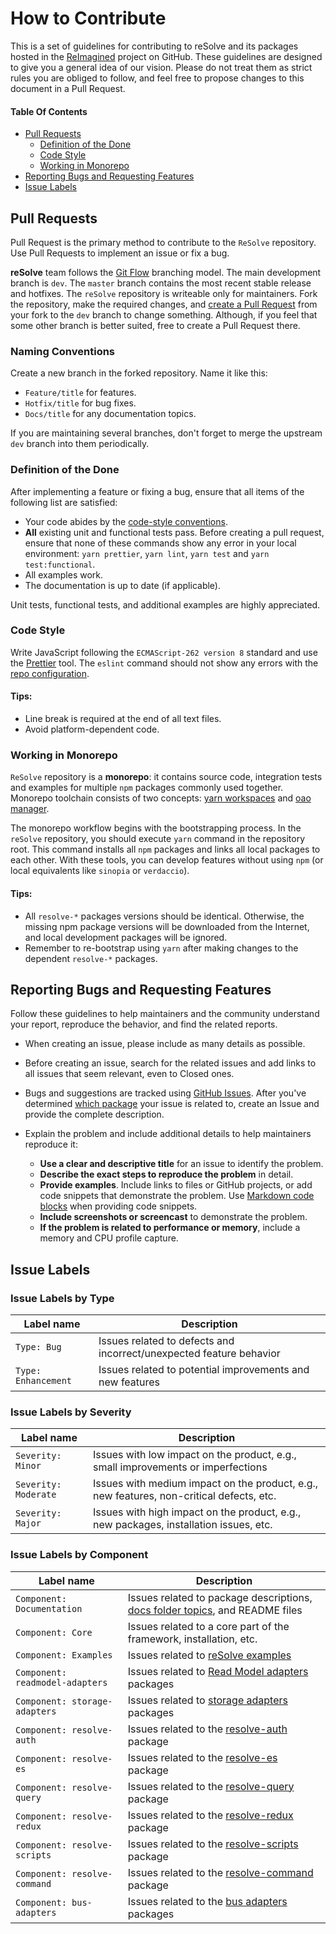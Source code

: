 # How to Contribute

This is a set of guidelines for contributing to reSolve and its packages hosted in the [ReImagined](https://github.com/reimagined) project on GitHub. These guidelines are designed to give you a general idea of our vision. Please do not treat them as strict rules you are obliged to follow, and feel free to propose changes to this document in a Pull Request.

#### Table Of Contents

* [Pull Requests](#pull-requests)
    * [Definition of the Done](#definition-of-the-done)
    * [Code Style](#code-style)
    * [Working in Monorepo](#working-in-monorepo)
* [Reporting Bugs and Requesting Features](#reporting-bugs-and-requesting-features)
* [Issue Labels](#issue-labels)

## Pull Requests

Pull Request is the primary method to contribute to the `ReSolve` repository. Use Pull Requests to implement an issue or fix a bug.

**reSolve** team follows the [Git Flow](https://datasift.github.io/gitflow/IntroducingGitFlow.html) branching model. The main development branch is `dev`. The `master` branch contains the most recent stable release and hotfixes. The `reSolve` repository is writeable only for maintainers. Fork the repository, make the required changes, and [create a Pull Request](https://github.com/reimagined/resolve/compare) from your fork to the `dev` branch to change something. Although, if you feel that some other branch is better suited, free to create a Pull Request there.

### Naming Conventions

Create a new branch in the forked repository. Name it like this:

* `Feature/title` for features.
* `Hotfix/title` for bug fixes.
* `Docs/title` for any documentation topics. 

If you are maintaining several branches, don't forget to merge the upstream `dev` branch into them periodically.

### Definition of the Done

After implementing a feature or fixing a bug, ensure that all items of the following list are satisfied:

* Your code abides by the [code-style conventions](#code-style).
* **All** existing unit and functional tests pass. Before creating a pull request, ensure that none of these commands show any error in your local environment: `yarn prettier`, `yarn lint`, `yarn test` and `yarn test:functional`.
* All examples work.
* The documentation is up to date (if applicable).

Unit tests, functional tests, and additional examples are highly appreciated.

### Code Style

Write JavaScript following the `ECMAScript-262 version 8` standard and use the [Prettier](https://github.com/prettier/prettier-eslint) tool. The `eslint` command should not show any errors with the [repo configuration](https://github.com/reimagined/resolve/blob/master/.eslintrc.js).

#### Tips:
* Line break is required at the end of all text files.
* Avoid platform-dependent code.

### Working in Monorepo

`ReSolve` repository is a **monorepo**: it contains source code, integration tests and examples for multiple `npm` packages commonly used together. Monorepo toolchain consists of two concepts: [yarn workspaces](https://yarnpkg.com/lang/en/docs/workspaces/) and [oao manager](https://www.npmjs.com/package/oao).

The monorepo workflow begins with the bootstrapping process. In the `reSolve` repository, you should execute `yarn` command in the repository root. This command installs all `npm` packages and links all local packages to each other. With these tools, you can develop features without using `npm` (or local equivalents like `sinopia` or `verdaccio`).

#### Tips:

* All `resolve-*` packages versions should be identical. Otherwise, the missing npm package versions will be downloaded from the Internet, and local development packages will be ignored. 
* Remember to re-bootstrap using `yarn` after making changes to the dependent `resolve-*` packages.

## Reporting Bugs and Requesting Features

Follow these guidelines to help maintainers and the community understand your report, reproduce the behavior, and find the related reports.

* When creating an issue, please include as many details as possible. 

* Before creating an issue, search for the related issues and add links to all issues that seem relevant, even to Closed ones.

* Bugs and suggestions are tracked using [GitHub Issues](https://guides.github.com/features/issues/). After you've determined [which package](../Packages) your issue is related to, create an Issue and provide the complete description.

* Explain the problem and include additional details to help maintainers reproduce it:

    * **Use a clear and descriptive title** for an issue to identify the problem.
    * **Describe the exact steps to reproduce the problem** in detail. 
    * **Provide examples**. Include links to files or GitHub projects, or add code snippets that demonstrate the problem. Use [Markdown code blocks](https://help.github.com/articles/markdown-basics/#multiple-lines) when providing code snippets.
    * **Include screenshots or screencast** to demonstrate the problem. 
    * **If the problem is related to performance or memory**, include a memory and CPU profile capture.

## Issue Labels

### Issue Labels by Type

| Label name | Description |
| --- | --- |
| `Type: Bug` | Issues related to defects and incorrect/unexpected feature behavior |
| `Type: Enhancement` | Issues related to potential improvements and new features |

### Issue Labels by Severity

| Label name | Description |
| --- | --- |
| `Severity: Minor` | Issues with low impact on the product, e.g., small improvements or imperfections |
| `Severity: Moderate` | Issues with medium impact on the product, e.g., new features, non-critical defects, etc. |
| `Severity: Major` | Issues with high impact on the product, e.g., new packages, installation issues, etc. |

### Issue Labels by Component

| Label name | Description |
| --- | --- |
| `Component: Documentation` | Issues related to package descriptions, [docs folder topics](https://github.com/reimagined/resolve/tree/master/docs), and README files |
| `Component: Core` | Issues related to a core part of the framework, installation, etc. |
| `Component: Examples` | Issues related to [reSolve examples](https://github.com/reimagined/resolve/tree/master/examples) |
| `Component: readmodel-adapters` | Issues related to [Read Model adapters](https://github.com/reimagined/resolve/tree/master/packages/readmodel-adapters) packages |
| `Component: storage-adapters` | Issues related to [storage adapters](https://github.com/reimagined/resolve/tree/master/packages/storage-adapters) packages |
| `Component: resolve-auth` | Issues related to the [resolve-auth](https://github.com/reimagined/resolve/tree/master/packages/resolve-auth) package |
| `Component: resolve-es` | Issues related to the [resolve-es](https://github.com/reimagined/resolve/tree/master/packages/resolve-es) package |
| `Component: resolve-query` | Issues related to the [resolve-query](https://github.com/reimagined/resolve/tree/master/packages/resolve-query) package |
| `Component: resolve-redux` | Issues related to the [resolve-redux](https://github.com/reimagined/resolve/tree/master/packages/resolve-redux) package |
| `Component: resolve-scripts` | Issues related to the [resolve-scripts](https://github.com/reimagined/resolve/tree/master/packages/resolve-scripts) package |
| `Component: resolve-command` | Issues related to the [resolve-command](https://github.com/reimagined/resolve/tree/master/packages/resolve-command) package |
| `Component: bus-adapters` | Issues related to the [bus adapters](https://github.com/reimagined/resolve/tree/master/packages/bus-adapters) packages |

